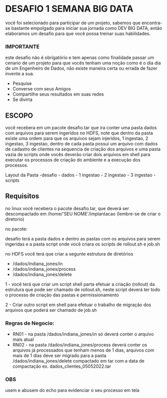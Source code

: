 # DESAFIO 1 SEMANA BIG DATA

você foi selecionado para participar de um projeto, sabemos que encontra-se bastante empolgado para iniciar sua jornada como DEV BIG DATA, então elaboramos um desafio para que você possa treinar suas habilidades.

### IMPORTANTE

este desafio não é obrigatório e tem apenas como finalidade passar um cenario de um projeto para que vocês tenham uma noção como é o dia dia de um Engenheiro de Dados, não existe maneira certa ou errada de fazer invente a sua.

* Pesquise
* Converse com seus Amigos
* Compartilhe seus resultados em suas redes
* Se divirta 

## ESCOPO

você recebera em um pacote desafio.tar que ira conter uma pasta dados com arquivos para serem ingeridos no HDFS, note que dentro da pasta existe uma ordem para que os arquivos sejam injeridos, 1 ingestao, 2 ingestao, 3 ingestao, dentro de cada pasta possui um arquivo com dados de cadastro de clientes na sequencia de criação dos arquivos e uma pasta vazia de scripts onde vocês deverão criar dois arquivos em shell para executar os processos de criação do ambiente e a execução dos processos.

Layout da Pasta
    -desafio
        - dados
            - 1 ingestao
            - 2 ingestao
            - 3 ingestao
        - scripts

## Requisitos

no linux você recebera o pacote desafio.tar, que deverá ser descompactado em /home/'SEU NOME'/implantacao (lembre-se de criar o diretorio)

no pacote:

desafio terá a pasta dados e dentro as pastas com os arquivos para serem ingeridas e a pasta script onde você criara os scripts de rollout.sh e job.sh

no HDFS você terá que criar a segunte estrutura de diretórios

- /dados/indiana_jones/in
- /dados/indiana_jones/process
- /dados/indiana_jones/delete

1 - você terá que criar um script shell parta efetuar a criação (rollout) da estrutura que pode ser chamado de rollout.sh, neste script deverá ter todo o processo de criação das pastas e permissionamento

2 - Criar outro script em shell para efetuar o trabalho de migração dos arquivos que poderá ser chamado de job.sh

### Regras de Negocio:

- RN01 - na pasta /dados/indiana_jones/in só deverá conter o arquivo mais atual
- RN02 - na pasta /dados/indiana_jones/process deverá conter os arquivos já processados que tenham menos de 1 dias, arquivos com mais de  1 dias deve ser migrado para a pasta /dados/indiana_jones/delete compactado em tar com a data de compactação ex. dados_clientes_05052022.tar

### OBS 

usem e abusem do echo para evidenciar o seu processo em tela
